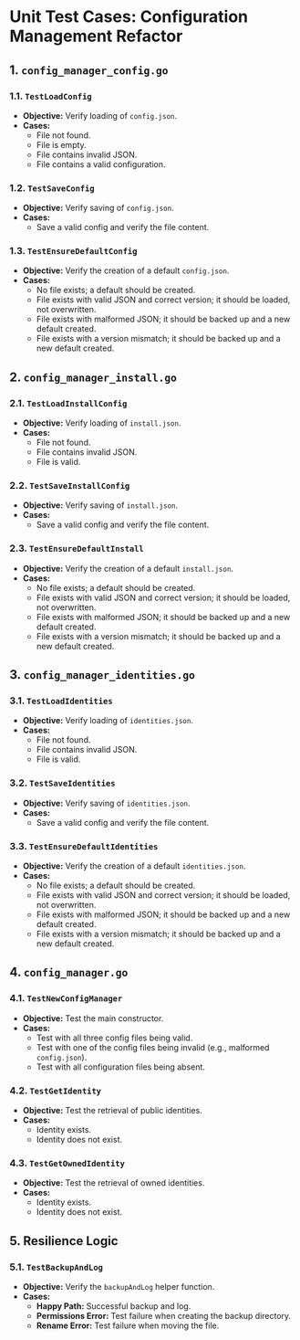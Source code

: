 # Unit Test Cases: Configuration Management Refactor

## 1. `config_manager_config.go`

### 1.1. `TestLoadConfig`
- **Objective:** Verify loading of `config.json`.
- **Cases:**
  - File not found.
  - File is empty.
  - File contains invalid JSON.
  - File contains a valid configuration.

### 1.2. `TestSaveConfig`
- **Objective:** Verify saving of `config.json`.
- **Cases:**
  - Save a valid config and verify the file content.

### 1.3. `TestEnsureDefaultConfig`
- **Objective:** Verify the creation of a default `config.json`.
- **Cases:**
  - No file exists; a default should be created.
  - File exists with valid JSON and correct version; it should be loaded, not overwritten.
  - File exists with malformed JSON; it should be backed up and a new default created.
  - File exists with a version mismatch; it should be backed up and a new default created.

## 2. `config_manager_install.go`

### 2.1. `TestLoadInstallConfig`
- **Objective:** Verify loading of `install.json`.
- **Cases:**
  - File not found.
  - File contains invalid JSON.
  - File is valid.

### 2.2. `TestSaveInstallConfig`
- **Objective:** Verify saving of `install.json`.
- **Cases:**
  - Save a valid config and verify the file content.

### 2.3. `TestEnsureDefaultInstall`
- **Objective:** Verify the creation of a default `install.json`.
- **Cases:**
  - No file exists; a default should be created.
  - File exists with valid JSON and correct version; it should be loaded, not overwritten.
  - File exists with malformed JSON; it should be backed up and a new default created.
  - File exists with a version mismatch; it should be backed up and a new default created.

## 3. `config_manager_identities.go`

### 3.1. `TestLoadIdentities`
- **Objective:** Verify loading of `identities.json`.
- **Cases:**
  - File not found.
  - File contains invalid JSON.
  - File is valid.

### 3.2. `TestSaveIdentities`
- **Objective:** Verify saving of `identities.json`.
- **Cases:**
  - Save a valid config and verify the file content.

### 3.3. `TestEnsureDefaultIdentities`
- **Objective:** Verify the creation of a default `identities.json`.
- **Cases:**
  - No file exists; a default should be created.
  - File exists with valid JSON and correct version; it should be loaded, not overwritten.
  - File exists with malformed JSON; it should be backed up and a new default created.
  - File exists with a version mismatch; it should be backed up and a new default created.

## 4. `config_manager.go`

### 4.1. `TestNewConfigManager`
- **Objective:** Test the main constructor.
- **Cases:**
  - Test with all three config files being valid.
  - Test with one of the config files being invalid (e.g., malformed `config.json`).
  - Test with all configuration files being absent.

### 4.2. `TestGetIdentity`
- **Objective:** Test the retrieval of public identities.
- **Cases:**
  - Identity exists.
  - Identity does not exist.

### 4.3. `TestGetOwnedIdentity`
- **Objective:** Test the retrieval of owned identities.
- **Cases:**
  - Identity exists.
  - Identity does not exist.

## 5. Resilience Logic

### 5.1. `TestBackupAndLog`
- **Objective:** Verify the `backupAndLog` helper function.
- **Cases:**
  - **Happy Path:** Successful backup and log.
  - **Permissions Error:** Test failure when creating the backup directory.
  - **Rename Error:** Test failure when moving the file.